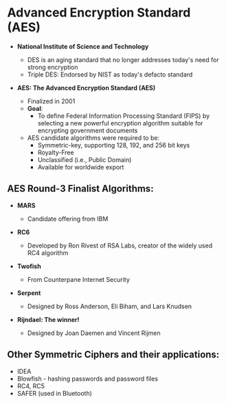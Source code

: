 # Advanced Encryption Standard (AES)
- **National Institute of Science and Technology**
  - DES is an aging standard that no longer addresses today's need for strong encryption
  - Triple DES: Endorsed by NIST as today's defacto standard

- **AES: The Advanced Encryption Standard (AES)**
  - Finalized in 2001
  - **Goal**:
    - To define Federal Information Processing Standard (FIPS) by selecting a new powerful encryption algorithm suitable for encrypting government documents
  - AES candidate algorithms were required to be:
    - Symmetric-key, supporting 128, 192, and 256 bit keys
    - Royalty-Free
    - Unclassified (i.e., Public Domain)
    - Available for worldwide export

## AES Round-3 Finalist Algorithms:
- **MARS**
  - Candidate offering from IBM

- **RC6**
  - Developed by Ron Rivest of RSA Labs, creator of the widely used RC4 algorithm

- **Twofish**
  - From Counterpane Internet Security

- **Serpent**
  - Designed by Ross Anderson, Eli Biham, and Lars Knudsen

- **Rijndael: The winner!**
  - Designed by Joan Daemen and Vincent Rijmen

## Other Symmetric Ciphers and their applications:
- IDEA
- Blowfish - hashing passwords and password files
- RC4, RC5
- SAFER (used in Bluetooth)
